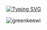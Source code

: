 [![Typing SVG](https://readme-typing-svg.demolab.com?font=Fira+Code&pause=1000&color=000000&background=0DFF33C1&center=true&vCenter=true&random=true&width=435&lines=Open+Source+Developer;Frontend+Developer;Frontend+Engineer;Web+Dev)](https://git.io/typing-svg)

<p><img align="center" src="https://github-readme-streak-stats.herokuapp.com/?user=greenkeewi&" alt="greenkeewi" /></p>
